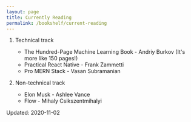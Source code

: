 ```yaml
---
layout: page
title: Currently Reading
permalink: /bookshelf/current-reading
---
```


<!--What happens if I remove permalink directive in YAML?-->

1. Technical track
	* The Hundred-Page Machine Learning Book - Andriy Burkov (It's more like 150 pages!)
	* Practical React Native - Frank Zammetti 
	* Pro MERN Stack - Vasan Subramanian     

2. Non-technical track
	* Elon Musk - Ashlee Vance
	* Flow - Mihaly Csikszentmihalyi    

Updated: 2020-11-02

